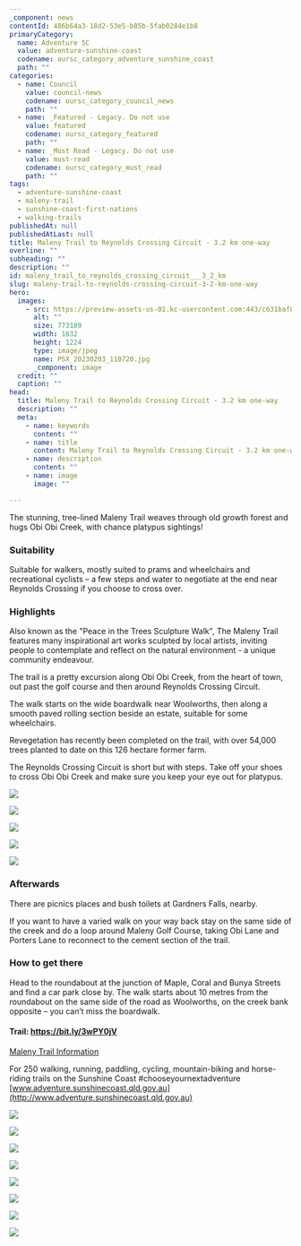 ```yaml
---
_component: news
contentId: 486b64a3-18d2-53e5-b85b-5fab0284e1b8
primaryCategory:
  name: Adventure SC
  value: adventure-sunshine-coast
  codename: oursc_category_adventure_sunshine_coast
  path: ""
categories:
  - name: Council
    value: council-news
    codename: oursc_category_council_news
    path: ""
  - name: _Featured - Legacy. Do not use
    value: featured
    codename: oursc_category_featured
    path: ""
  - name: _Must Read - Legacy. Do not use
    value: must-read
    codename: oursc_category_must_read
    path: ""
tags:
  - adventure-sunshine-coast
  - maleny-trail
  - sunshine-coast-first-nations
  - walking-trails
publishedAt: null
publishedAtLast: null
title: Maleny Trail to Reynolds Crossing Circuit - 3.2 km one-way
overline: ""
subheading: ""
description: ""
id: maleny_trail_to_reynolds_crossing_circuit___3_2_km
slug: maleny-trail-to-reynolds-crossing-circuit-3-2-km-one-way
hero:
  images:
    - src: https://preview-assets-us-01.kc-usercontent.com:443/c631baf8-1b46-001f-580c-d0001b68b4a8/b25994ac-e4b6-4d36-999c-fad386e7a308/PSX_20230203_110720.jpg
      alt: ""
      size: 773189
      width: 1632
      height: 1224
      type: image/jpeg
      name: PSX_20230203_110720.jpg
      _component: image
  credit: ""
  caption: ""
head:
  title: Maleny Trail to Reynolds Crossing Circuit - 3.2 km one-way
  description: ""
  meta:
    - name: keywords
      content: ""
    - name: title
      content: Maleny Trail to Reynolds Crossing Circuit - 3.2 km one-way
    - name: description
      content: ""
    - name: image
      image: ""

---
```

The stunning, tree-lined Maleny Trail weaves through old growth forest and hugs Obi Obi Creek, with chance platypus sightings!

### **Suitability**

Suitable for walkers, mostly suited to prams and wheelchairs and recreational cyclists – a few steps and water to negotiate at the end near Reynolds Crossing if you choose to cross over.

### **Highlights**

Also known as the "Peace in the Trees Sculpture Walk", The Maleny Trail features many inspirational art works sculpted by local artists, inviting people to contemplate and reflect on the natural environment - a unique community endeavour.

The trail is a pretty excursion along Obi Obi Creek, from the heart of town, out past the golf course and then around Reynolds Crossing Circuit.

The walk starts on the wide boardwalk near Woolworths, then along a smooth paved rolling section beside an estate, suitable for some wheelchairs.

Revegetation has recently been completed on the trail, with over 54,000 trees planted to date on this 126 hectare former farm.

The Reynolds Crossing Circuit is short but with steps. Take off your shoes to cross Obi Obi Creek and make sure you keep your eye out for platypus.

![](https://preview-assets-us-01.kc-usercontent.com:443/c631baf8-1b46-001f-580c-d0001b68b4a8/f0d3eb3a-2914-40d4-a47e-4c21d711fcbe/46833_Maleny-Trail-to-Reynolds-Crossing-IMG_2323-01-1024x768.jpeg)

![](https://preview-assets-us-01.kc-usercontent.com:443/c631baf8-1b46-001f-580c-d0001b68b4a8/248fa011-f7f8-4e72-af5d-78af0f0e00d0/PSX_20230203_110336-1024x768.jpg)

![](https://preview-assets-us-01.kc-usercontent.com:443/c631baf8-1b46-001f-580c-d0001b68b4a8/63f5cd7d-09c5-4d17-80f5-ed899274dee3/PSX_20230203_110517-1024x768.jpg)

![](https://preview-assets-us-01.kc-usercontent.com:443/c631baf8-1b46-001f-580c-d0001b68b4a8/0d9c59f0-add6-4700-b695-74f0283428b7/PSX_20230203_110752-1024x768.jpg)

![](https://preview-assets-us-01.kc-usercontent.com:443/c631baf8-1b46-001f-580c-d0001b68b4a8/0096c645-00ad-4c34-b652-f7a01b833dd1/46833_Maleny-Trail-to-Reynolds-Crossing-IMG_2328-01-1024x768.jpeg)

### **Afterwards**

There are picnics places and bush toilets at Gardners Falls, nearby.

If you want to have a varied walk on your way back stay on the same side of the creek and do a loop around Maleny Golf Course, taking Obi Lane and Porters Lane to reconnect to the cement section of the trail.

### **How to get there**

Head to the roundabout at the junction of Maple, Coral and Bunya Streets and find a car park close by. The walk starts about 10 metres from the roundabout on the same side of the road as Woolworths, on the creek bank opposite – you can’t miss the boardwalk.

#### **Trail**: <https://bit.ly/3wPY0jV>


[Maleny Trail Information](https://bit.ly/3wPY0jV)


For 250 walking, running, paddling, cycling, mountain-biking and horse-riding trails on the Sunshine Coast #chooseyournextadventure [www.adventure.sunshinecoast.qld.gov.au](http://www.adventure.sunshinecoast.qld.gov.au)


![](https://preview-assets-us-01.kc-usercontent.com:443/c631baf8-1b46-001f-580c-d0001b68b4a8/c68b76a1-c792-4fe1-84a9-73d919951174/PSX_20230203_110439-1024x768.jpg)

![](https://preview-assets-us-01.kc-usercontent.com:443/c631baf8-1b46-001f-580c-d0001b68b4a8/6bf4cb48-1601-4a83-9e7a-4bd9cb1f5307/PSX_20230203_110553-1024x768.jpg)

![](https://preview-assets-us-01.kc-usercontent.com:443/c631baf8-1b46-001f-580c-d0001b68b4a8/490b6bd9-ff22-4b85-90c4-c5909dc683e2/PSX_20230203_111018-1024x768.jpg)

![](https://preview-assets-us-01.kc-usercontent.com:443/c631baf8-1b46-001f-580c-d0001b68b4a8/f93740f8-9ecb-4e29-9dc2-61ccaf1dc444/Capture.png)

![](https://preview-assets-us-01.kc-usercontent.com:443/c631baf8-1b46-001f-580c-d0001b68b4a8/93c303d6-18af-4c58-9270-4b62b6cf573a/PSX_20230203_110923-1024x768.jpg)

![](https://preview-assets-us-01.kc-usercontent.com:443/c631baf8-1b46-001f-580c-d0001b68b4a8/92654dc1-947a-488a-a23d-93236f796d58/PSX_20230203_110950-1024x768.jpg)

![](https://preview-assets-us-01.kc-usercontent.com:443/c631baf8-1b46-001f-580c-d0001b68b4a8/2287fb7c-a044-40a1-b529-3a83a2f7bfad/PSX_20230203_111222-1024x768.jpg)

![](https://preview-assets-us-01.kc-usercontent.com:443/c631baf8-1b46-001f-580c-d0001b68b4a8/bfa24e8a-6daa-4363-ac58-89085b30e17c/PSX_20230203_110411-1024x768.jpg)
